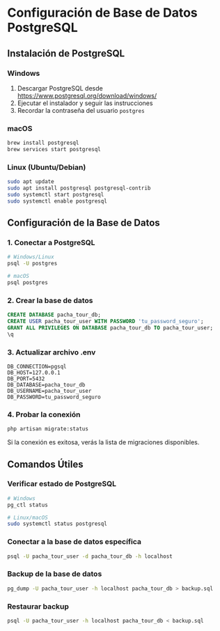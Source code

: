 # Configuración de Base de Datos PostgreSQL

## Instalación de PostgreSQL

### Windows
1. Descargar PostgreSQL desde https://www.postgresql.org/download/windows/
2. Ejecutar el instalador y seguir las instrucciones
3. Recordar la contraseña del usuario `postgres`

### macOS
```bash
brew install postgresql
brew services start postgresql
```

### Linux (Ubuntu/Debian)
```bash
sudo apt update
sudo apt install postgresql postgresql-contrib
sudo systemctl start postgresql
sudo systemctl enable postgresql
```

## Configuración de la Base de Datos

### 1. Conectar a PostgreSQL
```bash
# Windows/Linux
psql -U postgres

# macOS
psql postgres
```

### 2. Crear la base de datos
```sql
CREATE DATABASE pacha_tour_db;
CREATE USER pacha_tour_user WITH PASSWORD 'tu_password_seguro';
GRANT ALL PRIVILEGES ON DATABASE pacha_tour_db TO pacha_tour_user;
\q
```

### 3. Actualizar archivo .env
```env
DB_CONNECTION=pgsql
DB_HOST=127.0.0.1
DB_PORT=5432
DB_DATABASE=pacha_tour_db
DB_USERNAME=pacha_tour_user
DB_PASSWORD=tu_password_seguro
```

### 4. Probar la conexión
```bash
php artisan migrate:status
```

Si la conexión es exitosa, verás la lista de migraciones disponibles.

## Comandos Útiles

### Verificar estado de PostgreSQL
```bash
# Windows
pg_ctl status

# Linux/macOS
sudo systemctl status postgresql
```

### Conectar a la base de datos específica
```bash
psql -U pacha_tour_user -d pacha_tour_db -h localhost
```

### Backup de la base de datos
```bash
pg_dump -U pacha_tour_user -h localhost pacha_tour_db > backup.sql
```

### Restaurar backup
```bash
psql -U pacha_tour_user -h localhost pacha_tour_db < backup.sql
```